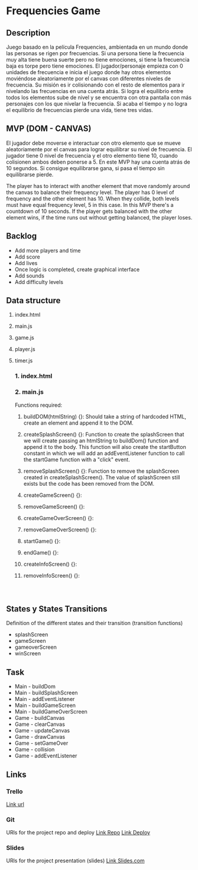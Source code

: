 # Frequencies Game

## Description

Juego basado en la película Frequencies, ambientada en un mundo donde las personas se rigen por frecuencias. Si una persona tiene la frecuencia muy alta tiene buena suerte pero no tiene emociones, si tiene la frecuencia baja es torpe pero tiene emociones. El jugador/personaje empieza con 0 unidades de frecuencia e inicia el juego donde hay otros elementos moviéndose aleatoriamente por el canvas con diferentes niveles de frecuencia. Su misión es ir colisionando con el resto de elementos para ir nivelando las frecuencias en una cuenta atrás. Si logra el equilibrio entre todos los elementos sube de nivel y se encuentra con otra pantalla con más personajes con los que nivelar la frecuencia. Si acaba el tiempo y no logra el equilibrio de frecuencias pierde una vida, tiene tres vidas.

## MVP (DOM - CANVAS)

El jugador debe moverse e interactuar con otro elemento que se mueve aleatoriamente por el canvas para lograr equilibrar su nivel de frecuencia. El jugador tiene 0 nivel de frecuencia y el otro elemento tiene 10, cuando colisionen ambos deben ponerse a 5. En este MVP hay una cuenta atrás de 10 segundos. Si consigue equilibrarse gana, si pasa el tiempo sin equilibrarse pierde.

The player has to interact with another element that move randomly around the canvas to balance their frequency level. The player has 0 level of frequency and the other element has 10. When they collide, both levels must have equal frequency level, 5 in this case. In this MVP there's a countdown of 10 seconds. If the player gets balanced with the other element wins, if the time runs out without getting balanced, the player loses.

## Backlog

- Add more players and time
- Add score
- Add lives
- Once logic is completed, create graphical interface
- Add sounds
- Add difficulty levels

## Data structure

1. index.html

2. main.js

3. game.js

4. player.js

5. timer.js

   ### 1. index.html

   ### 2. main.js

   Functions required:

   1. buildDOM(htmlString) {}: Should take a string of hardcoded HTML, create an element and append it to the DOM.

   2. createSplashScreen() {}: Function to create the splashScreen that we will create passing an htmlString to buildDom() function and append it to the body. This function will also create the startButton constant in which we will add an addEventListener function to call the startGame function with a "click" event.

   3. removeSplashScreen() {}: Function to remove the splashScreen created in createSplashScreen(). The value of splashScreen still exists but the code has been removed from the DOM.

   4. createGameScreen() {}:
   5. removeGameScreen() {}:
   6. createGameOverScreen() {}:
   7. removeGameOverScreen() {}:
   8. startGame() {}:
   9. endGame() {}:
   10. createInfoScreen() {}:
   11. removeInfoScreen() {}:

###

​

## States y States Transitions

Definition of the different states and their transition (transition functions)

- splashScreen
- gameScreen
- gameoverScreen
- winScreen

## Task

- Main - buildDom
- Main - buildSplashScreen
- Main - addEventListener
- Main - buildGameScreen
- Main - buildGameOverScreen
- Game - buildCanvas
- Game - clearCanvas
- Game - updateCanvas
- Game - drawCanvas
- Game - setGameOver
- Game - collision
- Game - addEventListener

## Links

### Trello

[Link url](https://trello.com/b/O7sQeAVI/frequencies-game)

### Git

URls for the project repo and deploy [Link Repo](http://github.com/) [Link Deploy](http://github.com/)

### Slides

URls for the project presentation (slides) [Link Slides.com](http://slides.com/)
